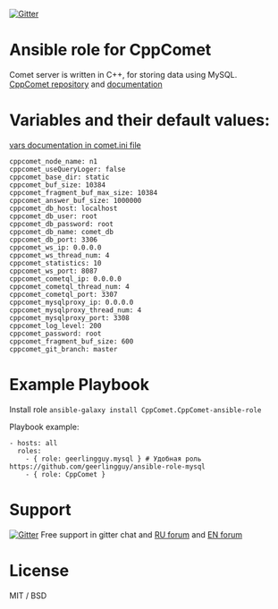 
[![Gitter](https://badges.gitter.im/Join%20Chat.svg)](https://gitter.im/CppComet/Lobby?utm_source=share-link&utm_medium=link&utm_campaign=share-link)

# Ansible role for CppComet 
 
Comet server is written in C++, for storing data using MySQL.   
[CppComet repository](https://github.com/CppComet/comet-server) and [documentation](http://comet-server.com/)

# Variables and their default values:

[vars documentation in comet.ini file](https://comet-server.com/wiki/doku.php/en:comet:ini-file)
```
cppcomet_node_name: n1
cppcomet_useQueryLoger: false
cppcomet_base_dir: static
cppcomet_buf_size: 10384
cppcomet_fragment_buf_max_size: 10384
cppcomet_answer_buf_size: 1000000
cppcomet_db_host: localhost
cppcomet_db_user: root
cppcomet_db_password: root
cppcomet_db_name: comet_db
cppcomet_db_port: 3306
cppcomet_ws_ip: 0.0.0.0
cppcomet_ws_thread_num: 4
cppcomet_statistics: 10
cppcomet_ws_port: 8087
cppcomet_cometql_ip: 0.0.0.0
cppcomet_cometql_thread_num: 4 
cppcomet_cometql_port: 3307
cppcomet_mysqlproxy_ip: 0.0.0.0
cppcomet_mysqlproxy_thread_num: 4
cppcomet_mysqlproxy_port: 3308
cppcomet_log_level: 200
cppcomet_password: root
cppcomet_fragment_buf_size: 600
cppcomet_git_branch: master 
```

# Example Playbook


Install role `ansible-galaxy install CppComet.CppComet-ansible-role`

Playbook example:

```
- hosts: all 
  roles: 
    - { role: geerlingguy.mysql } # Удобная роль https://github.com/geerlingguy/ansible-role-mysql
    - { role: CppComet }  
```
    
# Support 

[![Gitter](https://badges.gitter.im/Join%20Chat.svg)](https://gitter.im/CppComet/Lobby?utm_source=share-link&utm_medium=link&utm_campaign=share-link)
Free support in gitter chat and [RU forum](http://community.comet-server.com/t/ru-forum) and [EN forum](http://community.comet-server.com/t/ru-forum)

# License

MIT / BSD